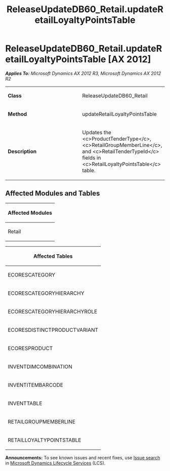 ﻿---
title: ReleaseUpdateDB60_Retail.updateRetailLoyaltyPointsTable
TOCTitle: ReleaseUpdateDB60_Retail.updateRetailLoyaltyPointsTable
ms:assetid: cdbdd276-6e8f-ede5-3d17-dbbce4caf078
ms:mtpsurl: https://msdn.microsoft.com/en-us/library/JJ719736(v=AX.60)
ms:contentKeyID: 49711302
ms.date: 05/18/2015
mtps_version: v=AX.60
---

# ReleaseUpdateDB60\_Retail.updateRetailLoyaltyPointsTable [AX 2012]


_**Applies To:** Microsoft Dynamics AX 2012 R3, Microsoft Dynamics AX 2012 R2_

<table>
<colgroup>
<col style="width: 50%" />
<col style="width: 50%" />
</colgroup>
<tbody>
<tr class="odd">
<td><p><strong>Class</strong></p></td>
<td><p>ReleaseUpdateDB60_Retail</p></td>
</tr>
<tr class="even">
<td><p><strong>Method</strong></p></td>
<td><p>updateRetailLoyaltyPointsTable</p></td>
</tr>
<tr class="odd">
<td><p><strong>Description</strong></p></td>
<td><p>Updates the &lt;c&gt;ProductTenderType&lt;/c&gt;, &lt;c&gt;RetailGroupMemberLine&lt;/c&gt;, and &lt;c&gt;RetailTenderTypeId&lt;/c&gt; fields in &lt;c&gt;RetailLoyaltyPointsTable&lt;/c&gt; table.</p></td>
</tr>
</tbody>
</table>


## Affected Modules and Tables

<table>
<colgroup>
<col style="width: 100%" />
</colgroup>
<thead>
<tr class="header">
<th><p>Affected Modules</p></th>
</tr>
</thead>
<tbody>
<tr class="odd">
<td><p>Retail</p></td>
</tr>
</tbody>
</table>


<table>
<colgroup>
<col style="width: 100%" />
</colgroup>
<thead>
<tr class="header">
<th><p>Affected Tables</p></th>
</tr>
</thead>
<tbody>
<tr class="odd">
<td><p>ECORESCATEGORY</p></td>
</tr>
<tr class="even">
<td><p>ECORESCATEGORYHIERARCHY</p></td>
</tr>
<tr class="odd">
<td><p>ECORESCATEGORYHIERARCHYROLE</p></td>
</tr>
<tr class="even">
<td><p>ECORESDISTINCTPRODUCTVARIANT</p></td>
</tr>
<tr class="odd">
<td><p>ECORESPRODUCT</p></td>
</tr>
<tr class="even">
<td><p>INVENTDIMCOMBINATION</p></td>
</tr>
<tr class="odd">
<td><p>INVENTITEMBARCODE</p></td>
</tr>
<tr class="even">
<td><p>INVENTTABLE</p></td>
</tr>
<tr class="odd">
<td><p>RETAILGROUPMEMBERLINE</p></td>
</tr>
<tr class="even">
<td><p>RETAILLOYALTYPOINTSTABLE</p></td>
</tr>
</tbody>
</table>

  
**Announcements:** To see known issues and recent fixes, use [Issue search](http://go.microsoft.com/fwlink/?linkid=389258) in [Microsoft Dynamics Lifecycle Services](http://go.microsoft.com/fwlink/?linkid=306505) (LCS).

